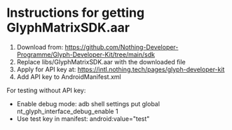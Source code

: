 # Instructions for getting GlyphMatrixSDK.aar

1. Download from: https://github.com/Nothing-Developer-Programme/Glyph-Developer-Kit/tree/main/sdk
2. Replace libs/GlyphMatrixSDK.aar with the downloaded file
3. Apply for API key at: https://intl.nothing.tech/pages/glyph-developer-kit
4. Add API key to AndroidManifest.xml

For testing without API key:
- Enable debug mode: adb shell settings put global nt_glyph_interface_debug_enable 1
- Use test key in manifest: android:value="test"
